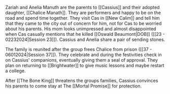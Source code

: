 Zariah and Anelia Manuth are the parents to [[Cassius]] and their adopted daughter, [[Chalice Manath]].  They are performers and happy to be on the road and spend time together. They visit Cas in [[New Calim]] and tell him that they came to the city out of concern for him, not for Cas to be worried about his parents. His mom looks unimpressed and almost disappointed when Cas casually mentions that he killed [[Oswald Beaumont|DOB]] ([[23 - 02232024|Session 23]]). Cassius and Anelia share a pair of sending stones.  

The family is reunited after the group frees Chalice from prison ([[37 - 06012024|Session 37]]). They celebrate and during the festivities check in on Cassius' companions, eventually giving them a seal of approval. They plan on returning to [[Brightwater]] to give music lessons and maybe restart a college.

After [[The Bone King]] threatens the groups families, Cassius convinces his parents to come stay at The [[Mortal Promise]] for protection.